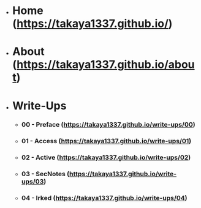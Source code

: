 * # Home (https://takaya1337.github.io/)
* # About (https://takaya1337.github.io/about)
* # Write-Ups
  * ### 00 - Preface (https://takaya1337.github.io/write-ups/00)
  * ### 01 - Access (https://takaya1337.github.io/write-ups/01)
  * ### 02 - Active (https://takaya1337.github.io/write-ups/02)
  * ### 03 - SecNotes (https://takaya1337.github.io/write-ups/03)
  * ### 04 - Irked (https://takaya1337.github.io/write-ups/04)

